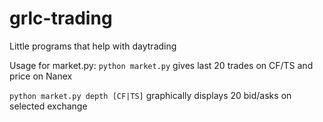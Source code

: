 # grlc-trading
Little programs that help with daytrading

Usage for market.py:
`python market.py` gives last 20 trades on CF/TS and price on Nanex

`python market.py depth [CF|TS]` graphically displays 20 bid/asks on selected exchange
